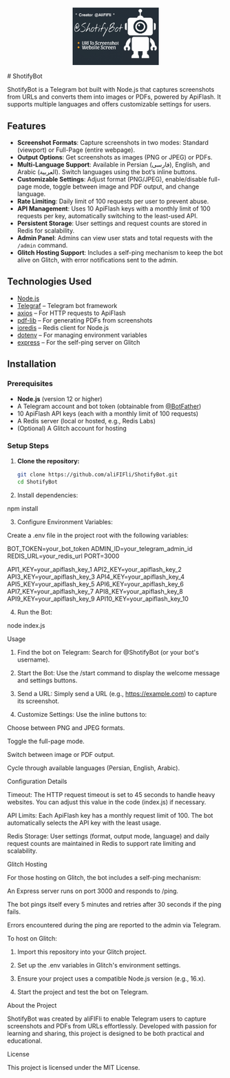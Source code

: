 <p align="center">
  <img src="https://github.com/aliFlFli/ShotifyBot/blob/main/logo.png?raw=true" alt="ShotifyBot Logo" width="200"/>
</p>
# ShotifyBot

ShotifyBot is a Telegram bot built with Node.js that captures screenshots from URLs and converts them into images or PDFs, powered by ApiFlash. It supports multiple languages and offers customizable settings for users.

## Features

- **Screenshot Formats**: Capture screenshots in two modes: Standard (viewport) or Full-Page (entire webpage).
- **Output Options**: Get screenshots as images (PNG or JPEG) or PDFs.
- **Multi-Language Support**: Available in Persian (فارسی), English, and Arabic (العربية). Switch languages using the bot’s inline buttons.
- **Customizable Settings**: Adjust format (PNG/JPEG), enable/disable full-page mode, toggle between image and PDF output, and change language.
- **Rate Limiting**: Daily limit of 100 requests per user to prevent abuse.
- **API Management**: Uses 10 ApiFlash keys with a monthly limit of 100 requests per key, automatically switching to the least-used API.
- **Persistent Storage**: User settings and request counts are stored in Redis for scalability.
- **Admin Panel**: Admins can view user stats and total requests with the `/admin` command.
- **Glitch Hosting Support**: Includes a self-ping mechanism to keep the bot alive on Glitch, with error notifications sent to the admin.

## Technologies Used

- [Node.js](https://nodejs.org/)
- [Telegraf](https://telegraf.js.org/) – Telegram bot framework
- [axios](https://axios-http.com/) – For HTTP requests to ApiFlash
- [pdf-lib](https://pdf-lib.js.org/) – For generating PDFs from screenshots
- [ioredis](https://github.com/luin/ioredis) – Redis client for Node.js
- [dotenv](https://www.npmjs.com/package/dotenv) – For managing environment variables
- [express](https://expressjs.com/) – For the self-ping server on Glitch

## Installation

### Prerequisites

- **Node.js** (version 12 or higher)
- A Telegram account and bot token (obtainable from [@BotFather](https://telegram.me/BotFather))
- 10 ApiFlash API keys (each with a monthly limit of 100 requests)
- A Redis server (local or hosted, e.g., Redis Labs)
- (Optional) A Glitch account for hosting

### Setup Steps

1. **Clone the repository:**

   ```bash
   git clone https://github.com/aliFIFli/ShotifyBot.git
   cd ShotifyBot

2. Install dependencies:

npm install


3. Configure Environment Variables:

Create a .env file in the project root with the following variables:

BOT_TOKEN=your_bot_token
ADMIN_ID=your_telegram_admin_id
REDIS_URL=your_redis_url
PORT=3000

API1_KEY=your_apiflash_key_1
API2_KEY=your_apiflash_key_2
API3_KEY=your_apiflash_key_3
API4_KEY=your_apiflash_key_4
API5_KEY=your_apiflash_key_5
API6_KEY=your_apiflash_key_6
API7_KEY=your_apiflash_key_7
API8_KEY=your_apiflash_key_8
API9_KEY=your_apiflash_key_9
API10_KEY=your_apiflash_key_10


4. Run the Bot:

node index.js



Usage

1. Find the bot on Telegram: Search for @ShotifyBot (or your bot's username).


2. Start the Bot: Use the /start command to display the welcome message and settings buttons.


3. Send a URL: Simply send a URL (e.g., https://example.com) to capture its screenshot.


4. Customize Settings: Use the inline buttons to:

Choose between PNG and JPEG formats.

Toggle the full-page mode.

Switch between image or PDF output.

Cycle through available languages (Persian, English, Arabic).




Configuration Details

Timeout: The HTTP request timeout is set to 45 seconds to handle heavy websites. You can adjust this value in the code (index.js) if necessary.

API Limits: Each ApiFlash key has a monthly request limit of 100. The bot automatically selects the API key with the least usage.

Redis Storage: User settings (format, output mode, language) and daily request counts are maintained in Redis to support rate limiting and scalability.


Glitch Hosting

For those hosting on Glitch, the bot includes a self-ping mechanism:

An Express server runs on port 3000 and responds to /ping.

The bot pings itself every 5 minutes and retries after 30 seconds if the ping fails.

Errors encountered during the ping are reported to the admin via Telegram.


To host on Glitch:

1. Import this repository into your Glitch project.


2. Set up the .env variables in Glitch's environment settings.


3. Ensure your project uses a compatible Node.js version (e.g., 16.x).


4. Start the project and test the bot on Telegram.



About the Project

ShotifyBot was created by aliFIFli to enable Telegram users to capture screenshots and PDFs from URLs effortlessly. Developed with passion for learning and sharing, this project is designed to be both practical and educational.

License

This project is licensed under the MIT License.
